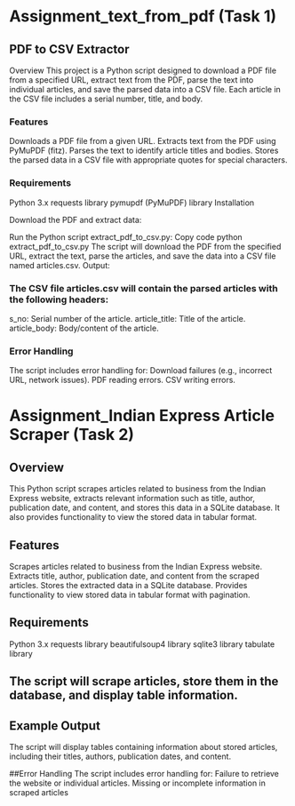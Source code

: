 # Assignment_text_from_pdf (Task 1)

## PDF to CSV Extractor

Overview
This project is a Python script designed to download a PDF file from a specified URL, extract text from the PDF, parse the text into individual articles, and save the parsed data into a CSV file. Each article in the CSV file includes a serial number, title, and body.

### Features

Downloads a PDF file from a given URL.
Extracts text from the PDF using PyMuPDF (fitz).
Parses the text to identify article titles and bodies.
Stores the parsed data in a CSV file with appropriate quotes for special characters.

### Requirements
Python 3.x
requests library
pymupdf (PyMuPDF) library
Installation


Download the PDF and extract data:

Run the Python script extract_pdf_to_csv.py:
Copy code
python extract_pdf_to_csv.py
The script will download the PDF from the specified URL, extract the text, parse the articles, and save the data into a CSV file named articles.csv.
Output:

### The CSV file articles.csv will contain the parsed articles with the following headers:
s_no: Serial number of the article.
article_title: Title of the article.
article_body: Body/content of the article.

### Error Handling
The script includes error handling for:
Download failures (e.g., incorrect URL, network issues).
PDF reading errors.
CSV writing errors.


# Assignment_Indian Express Article Scraper (Task 2)

## Overview
This Python script scrapes articles related to business from the Indian Express website, extracts relevant information such as title, author, publication date, and content, and stores this data in a SQLite database. It also provides functionality to view the stored data in tabular format.

## Features
Scrapes articles related to business from the Indian Express website.
Extracts title, author, publication date, and content from the scraped articles.
Stores the extracted data in a SQLite database.
Provides functionality to view stored data in tabular format with pagination.

## Requirements
Python 3.x
requests library
beautifulsoup4 library
sqlite3 library
tabulate library


## The script will scrape articles, store them in the database, and display table information.

## Example Output
The script will display tables containing information about stored articles, including their titles, authors, publication dates, and content.

##Error Handling
The script includes error handling for:
Failure to retrieve the website or individual articles.
Missing or incomplete information in scraped articles



